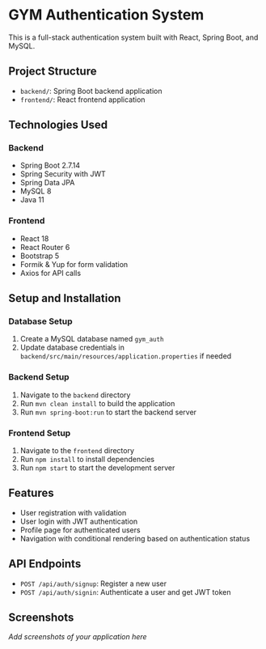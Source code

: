 # GYM Authentication System

This is a full-stack authentication system built with React, Spring Boot, and MySQL.

## Project Structure

- `backend/`: Spring Boot backend application
- `frontend/`: React frontend application

## Technologies Used

### Backend
- Spring Boot 2.7.14
- Spring Security with JWT
- Spring Data JPA
- MySQL 8
- Java 11

### Frontend
- React 18
- React Router 6
- Bootstrap 5
- Formik & Yup for form validation
- Axios for API calls

## Setup and Installation

### Database Setup
1. Create a MySQL database named `gym_auth`
2. Update database credentials in `backend/src/main/resources/application.properties` if needed

### Backend Setup
1. Navigate to the `backend` directory
2. Run `mvn clean install` to build the application
3. Run `mvn spring-boot:run` to start the backend server

### Frontend Setup
1. Navigate to the `frontend` directory
2. Run `npm install` to install dependencies
3. Run `npm start` to start the development server

## Features

- User registration with validation
- User login with JWT authentication
- Profile page for authenticated users
- Navigation with conditional rendering based on authentication status

## API Endpoints

- `POST /api/auth/signup`: Register a new user
- `POST /api/auth/signin`: Authenticate a user and get JWT token

## Screenshots

*Add screenshots of your application here* 